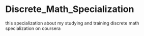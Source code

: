# Discrete_Math_Specialization
this specialization about my studying and training discrete math specialization on coursera
